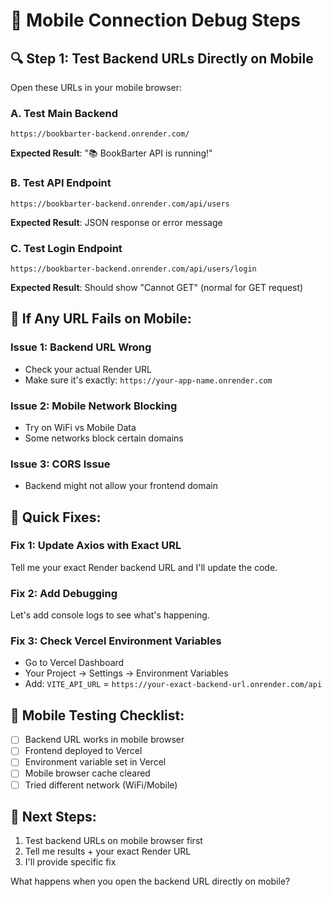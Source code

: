 # 🔧 Mobile Connection Debug Steps

## 🔍 Step 1: Test Backend URLs Directly on Mobile

Open these URLs in your mobile browser:

### A. Test Main Backend
```
https://bookbarter-backend.onrender.com/
```
**Expected Result**: "📚 BookBarter API is running!"

### B. Test API Endpoint  
```
https://bookbarter-backend.onrender.com/api/users
```
**Expected Result**: JSON response or error message

### C. Test Login Endpoint
```
https://bookbarter-backend.onrender.com/api/users/login
```
**Expected Result**: Should show "Cannot GET" (normal for GET request)

## 🚨 If Any URL Fails on Mobile:

### Issue 1: Backend URL Wrong
- Check your actual Render URL
- Make sure it's exactly: `https://your-app-name.onrender.com`

### Issue 2: Mobile Network Blocking
- Try on WiFi vs Mobile Data
- Some networks block certain domains

### Issue 3: CORS Issue
- Backend might not allow your frontend domain

## 🔧 Quick Fixes:

### Fix 1: Update Axios with Exact URL
Tell me your exact Render backend URL and I'll update the code.

### Fix 2: Add Debugging
Let's add console logs to see what's happening.

### Fix 3: Check Vercel Environment Variables
- Go to Vercel Dashboard
- Your Project → Settings → Environment Variables
- Add: `VITE_API_URL` = `https://your-exact-backend-url.onrender.com/api`

## 📱 Mobile Testing Checklist:
- [ ] Backend URL works in mobile browser
- [ ] Frontend deployed to Vercel
- [ ] Environment variable set in Vercel
- [ ] Mobile browser cache cleared
- [ ] Tried different network (WiFi/Mobile)

## 🎯 Next Steps:
1. Test backend URLs on mobile browser first
2. Tell me results + your exact Render URL
3. I'll provide specific fix

What happens when you open the backend URL directly on mobile?
